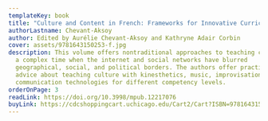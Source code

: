 ```yaml
---
templateKey: book
title: "Culture and Content in French: Frameworks for Innovative Curricula"
authorLastname: Chevant-Aksoy
author: Edited by Aurélie Chevant-Aksoy and Kathryne Adair Corbin
cover: assets/9781643150253-f.jpg
description: This volume offers nontraditional approaches to teaching culture in
  a complex time when the internet and social networks have blurred
  geographical, social, and political borders. The authors offer practical
  advice about teaching culture with kinesthetics, music, improvisation, and
  communication technologies for different competency levels.
orderOnPage: 3
readLink: https://doi.org/10.3998/mpub.12217076
buyLink: https://cdcshoppingcart.uchicago.edu/Cart2/Cart?ISBN=9781643150253&PRESS=lever
---
```

